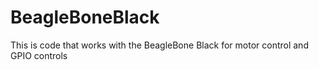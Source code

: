BeagleBoneBlack
===============

This is code that works with the BeagleBone Black for motor control and GPIO controls

